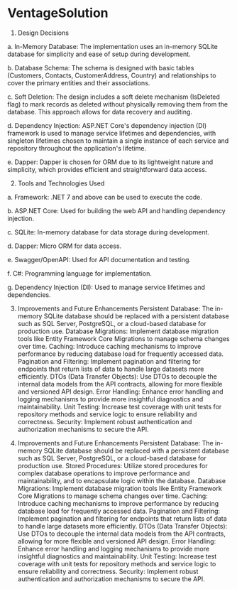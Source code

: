 # VentageSolution
1. Design Decisions

a. In-Memory Database: The implementation uses an in-memory SQLite database for simplicity and ease of setup during development.

b. Database Schema: The schema is designed with basic tables (Customers, Contacts, CustomerAddress, Country) and relationships to cover the primary entities and their associations.


c. Soft Deletion: The design includes a soft delete mechanism (IsDeleted flag) to mark records as deleted without physically removing them from the database. This approach allows for data recovery and auditing.

d. Dependency Injection: ASP.NET Core's dependency injection (DI) framework is used to manage service lifetimes and dependencies, with singleton lifetimes chosen to maintain a single instance of each service and repository throughout the application's lifetime.

e. Dapper: Dapper is chosen for ORM due to its lightweight nature and simplicity, which provides efficient and straightforward data access.


2. Tools and Technologies Used
   
a. Framework: .NET 7 and above can be used to execute the code.

b. ASP.NET Core: Used for building the web API and handling dependency injection.

c. SQLite: In-memory database for data storage during development.

d. Dapper: Micro ORM for data access.

e. Swagger/OpenAPI: Used for API documentation and testing.

f. C#: Programming language for implementation.

g. Dependency Injection (DI): Used to manage service lifetimes and dependencies.


3. Improvements and Future Enhancements
Persistent Database: The in-memory SQLite database should be replaced with a persistent database such as SQL Server, PostgreSQL, or a cloud-based database for production use.
Database Migrations: Implement database migration tools like Entity Framework Core Migrations to manage schema changes over time.
Caching: Introduce caching mechanisms to improve performance by reducing database load for frequently accessed data.
Pagination and Filtering: Implement pagination and filtering for endpoints that return lists of data to handle large datasets more efficiently.
DTOs (Data Transfer Objects): Use DTOs to decouple the internal data models from the API contracts, allowing for more flexible and versioned API design.
Error Handling: Enhance error handling and logging mechanisms to provide more insightful diagnostics and maintainability.
Unit Testing: Increase test coverage with unit tests for repository methods and service logic to ensure reliability and correctness.
Security: Implement robust authentication and authorization mechanisms to secure the API.

4. Improvements and Future Enhancements
Persistent Database: The in-memory SQLite database should be replaced with a persistent database such as SQL Server, PostgreSQL, or a cloud-based database for production use.
Stored Procedures: Utilize stored procedures for complex database operations to improve performance and maintainability, and to encapsulate logic within the database.
Database Migrations: Implement database migration tools like Entity Framework Core Migrations to manage schema changes over time.
Caching: Introduce caching mechanisms to improve performance by reducing database load for frequently accessed data.
Pagination and Filtering: Implement pagination and filtering for endpoints that return lists of data to handle large datasets more efficiently.
DTOs (Data Transfer Objects): Use DTOs to decouple the internal data models from the API contracts, allowing for more flexible and versioned API design.
Error Handling: Enhance error handling and logging mechanisms to provide more insightful diagnostics and maintainability.
Unit Testing: Increase test coverage with unit tests for repository methods and service logic to ensure reliability and correctness.
Security: Implement robust authentication and authorization mechanisms to secure the API.


